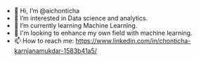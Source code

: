 - 👋 Hi, I’m @aichonticha
- 👀 I’m interested in Data science and analytics.
- 🌱 I’m currently learning Machine Learning.
- 💞️ I'm looking to enhance my own field with machine learning.
- 📫 How to reach me: https://www.linkedin.com/in/chonticha-karnjanamukdar-1583b41a5/

<!---
aichonticha/aichonticha is a ✨ special ✨ repository because its `README.md` (this file) appears on your GitHub profile.
You can click the Preview link to take a look at your changes.
--->
